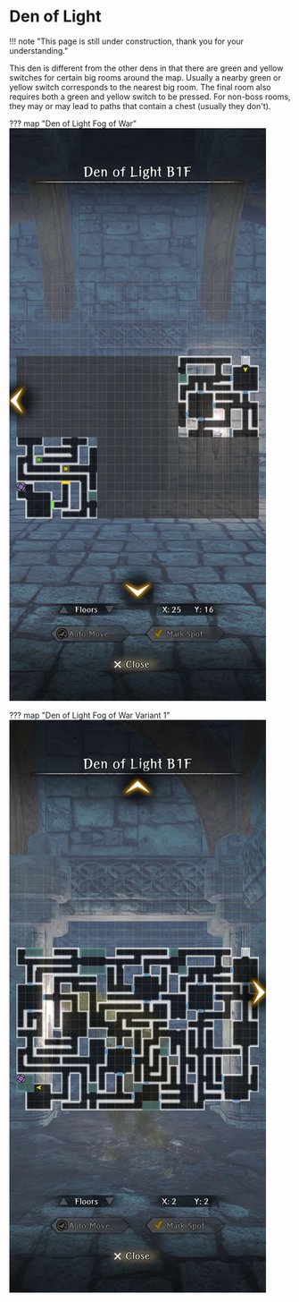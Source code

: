 # Den of Light

!!! note "This page is still under construction, thank you for your understanding."

This den is different from the other dens in that there are green and yellow switches for certain big rooms around the map. Usually a nearby green or yellow switch corresponds to the nearest big room. The final room also requires both a green and yellow switch to be pressed. For non-boss rooms, they may or may lead to paths that contain a chest (usually they don't).

??? map "Den of Light Fog of War"
      ![](img/den-of-light/den-of-light-fog.jpg)

??? map "Den of Light Fog of War Variant 1"
      ![](img/den-of-light/den-of-light-1.jpg)
